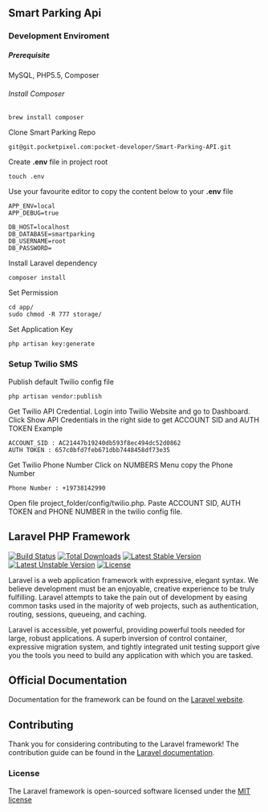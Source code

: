 ## Smart Parking Api

### Development Enviroment

##### Prerequisite
MySQL, PHP5.5, Composer

###### Install Composer
``` 
brew install composer
```
Clone Smart Parking Repo
```
git@git.pocketpixel.com:pocket-developer/Smart-Parking-API.git
```

Create **.env** file in project root
```
touch .env
```

Use your favourite editor to copy the content below to your **.env** file
```
APP_ENV=local
APP_DEBUG=true

DB_HOST=localhost
DB_DATABASE=smartparking
DB_USERNAME=root
DB_PASSWORD=
````

Install Laravel dependency
```
composer install
```

Set Permission
```
cd app/
sudo chmod -R 777 storage/
```

Set Application Key
```
php artisan key:generate
```

### Setup Twilio SMS 

Publish default Twilio config file
```
php artisan vendor:publish
```

Get Twilio API Credential. Login into Twilio Website and go to Dashboard.
Click Show API Credentials in the right side to get ACCOUNT SID and AUTH TOKEN
Example

```
ACCOUNT_SID : AC21447b19240db593f8ec494dc52d0862
AUTH TOKEN : 657c0bfd7feb671dbb7448458df73e35
```

Get Twilio Phone Number
Click on NUMBERS Menu copy the Phone Number
```
Phone Number : +19738142990
```

Open file project_folder/config/twilio.php. Paste ACCOUNT SID, AUTH TOKEN and PHONE NUMBER in the twilio config file.


## Laravel PHP Framework

[![Build Status](https://travis-ci.org/laravel/framework.svg)](https://travis-ci.org/laravel/framework)
[![Total Downloads](https://poser.pugx.org/laravel/framework/downloads.svg)](https://packagist.org/packages/laravel/framework)
[![Latest Stable Version](https://poser.pugx.org/laravel/framework/v/stable.svg)](https://packagist.org/packages/laravel/framework)
[![Latest Unstable Version](https://poser.pugx.org/laravel/framework/v/unstable.svg)](https://packagist.org/packages/laravel/framework)
[![License](https://poser.pugx.org/laravel/framework/license.svg)](https://packagist.org/packages/laravel/framework)

Laravel is a web application framework with expressive, elegant syntax. We believe development must be an enjoyable, creative experience to be truly fulfilling. Laravel attempts to take the pain out of development by easing common tasks used in the majority of web projects, such as authentication, routing, sessions, queueing, and caching.

Laravel is accessible, yet powerful, providing powerful tools needed for large, robust applications. A superb inversion of control container, expressive migration system, and tightly integrated unit testing support give you the tools you need to build any application with which you are tasked.

## Official Documentation

Documentation for the framework can be found on the [Laravel website](http://laravel.com/docs).

## Contributing

Thank you for considering contributing to the Laravel framework! The contribution guide can be found in the [Laravel documentation](http://laravel.com/docs/contributions).

### License

The Laravel framework is open-sourced software licensed under the [MIT license](http://opensource.org/licenses/MIT)
